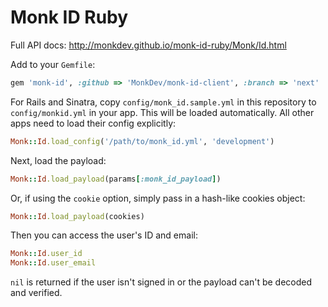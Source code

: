 Monk ID Ruby
============

Full API docs: http://monkdev.github.io/monk-id-ruby/Monk/Id.html

Add to your `Gemfile`:

```ruby
gem 'monk-id', :github => 'MonkDev/monk-id-client', :branch => 'next'
```

For Rails and Sinatra, copy `config/monk_id.sample.yml` in this repository to
`config/monkid.yml` in your app. This will be loaded automatically. All other
apps need to load their config explicitly:

```ruby
Monk::Id.load_config('/path/to/monk_id.yml', 'development')
```

Next, load the payload:

```ruby
Monk::Id.load_payload(params[:monk_id_payload])
```

Or, if using the `cookie` option, simply pass in a hash-like cookies object:

```ruby
Monk::Id.load_payload(cookies)
```

Then you can access the user's ID and email:

```ruby
Monk::Id.user_id
Monk::Id.user_email
```

`nil` is returned if the user isn't signed in or the payload can't be decoded
and verified.
